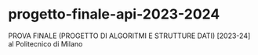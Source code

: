 # progetto-finale-api-2023-2024
PROVA FINALE (PROGETTO DI ALGORITMI E STRUTTURE DATI) [2023-24] al Politecnico di Milano

